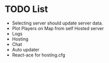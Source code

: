 # TODO List
* Selecting server should update server data.
* Plot Players on Map from self Hosted server
* Logs
* Hosting
* Chat
* Auto updater
* React-ace for hosting.cfg
